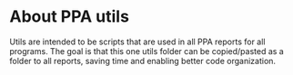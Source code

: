 # About PPA utils

Utils are intended to be scripts that are used in all PPA reports for all programs.
The goal is that this one utils folder can be copied/pasted as a folder to all reports,
saving time and enabling better code organization.